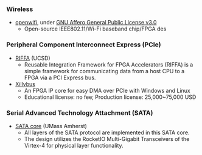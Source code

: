 ### Wireless
+ [openwifi](https://github.com/open-sdr/openwifi), under [GNU Affero General Public License v3.0](https://github.com/open-sdr/openwifi/blob/master/LICENSE)
  - Open-source IEEE802.11/Wi-Fi baseband chip/FPGA des

### Peripheral Component Interconnect Express (PCIe)
 - [RIFFA](https://github.com/KastnerRG/riffa) (UCSD)
   - Reusable Integration Framework for FPGA Accelerators (RIFFA) is a simple framework for communicating data from a host CPU to a FPGA via a PCI Express bus.
 - [Xillybus](http://xillybus.com/)
   - An FPGA IP core for easy DMA over PCIe with Windows and Linux
   - Educational license: no fee; Production license: 25,000~75,000 USD

### Serial Advanced Technology Attachment (SATA)
 - [SATA core](http://www.ecs.umass.edu/ece/tessier/rcg/virtex4-sata/sata_core.html) (UMass Amherst)
   - All layers of the SATA protocol are implemented in this SATA core.
   - The design utilizes the RocketIO Multi-Gigabit Transceivers of the Virtex-4 for physical layer functionality.
